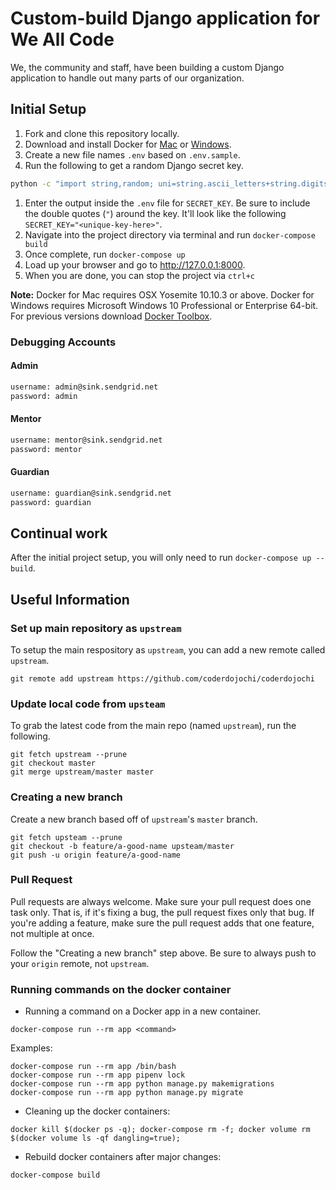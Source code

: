 # Custom-build Django application for We All Code

We, the community and staff, have been building a custom Django application to handle out many parts of our organization.

## Initial Setup

1. Fork and clone this repository locally.
1. Download and install Docker for [Mac][docker-mac] or [Windows][docker-windows].
1. Create a new file names `.env` based on `.env.sample`.
1. Run the following to get a random Django secret key.

```sh
python -c "import string,random; uni=string.ascii_letters+string.digits+string.punctuation; print(repr(''.join([random.SystemRandom().choice(uni) for i in range(random.randint(45,50))])))"
```

1. Enter the output inside the `.env` file for `SECRET_KEY`. Be sure to include the double quotes (`"`) around the key. It'll look like the following `SECRET_KEY="<unique-key-here>"`.
1. Navigate into the project directory via terminal and run `docker-compose build`
1. Once complete, run `docker-compose up`
1. Load up your browser and go to http://127.0.0.1:8000.
1. When you are done, you can stop the project via `ctrl+c`

**Note:** Docker for Mac requires OSX Yosemite 10.10.3 or above. Docker for Windows requires Microsoft Windows 10 Professional or Enterprise 64-bit. For previous versions download [Docker Toolbox][docker-toolbox].

### Debugging Accounts

#### Admin

```txt
username: admin@sink.sendgrid.net
password: admin
```

#### Mentor

```txt
username: mentor@sink.sendgrid.net
password: mentor
```

#### Guardian

```txt
username: guardian@sink.sendgrid.net
password: guardian
```

## Continual work

After the initial project setup, you will only need to run `docker-compose up --build`.

## Useful Information

### Set up main repository as `upstream`

To setup the main respository as `upstream`, you can add a new remote called `upstream`.

```console
git remote add upstream https://github.com/coderdojochi/coderdojochi
```

### Update local code from `upsteam`

To grab the latest code from the main repo (named `upstream`), run the following.

```console
git fetch upstream --prune
git checkout master
git merge upstream/master master
```

### Creating a new branch

Create a new branch based off of `upstream`'s `master` branch.

```console
git fetch upsteam --prune
git checkout -b feature/a-good-name upsteam/master
git push -u origin feature/a-good-name
```

### Pull Request

Pull requests are always welcome. Make sure your pull request does one task only. That is, if it's fixing a bug, the pull request fixes only that bug. If you're adding a feature, make sure the pull request adds that one feature, not multiple at once.

Follow the "Creating a new branch" step above. Be sure to always push to your `origin` remote, not `upstream`.

### Running commands on the docker container

- Running a command on a Docker app in a new container.

```console
docker-compose run --rm app <command>
```

Examples:

```console
docker-compose run --rm app /bin/bash
docker-compose run --rm app pipenv lock
docker-compose run --rm app python manage.py makemigrations
docker-compose run --rm app python manage.py migrate
```

- Cleaning up the docker containers:

```console
docker kill $(docker ps -q); docker-compose rm -f; docker volume rm $(docker volume ls -qf dangling=true);
```

- Rebuild docker containers after major changes:

```console
docker-compose build
```

[docker-mac]: https://www.docker.com/docker-mac
[docker-windows]: https://www.docker.com/docker-windows
[docker-toolbox]: https://www.docker.com/products/docker-toolbox
[localhost]: http://localhost/
